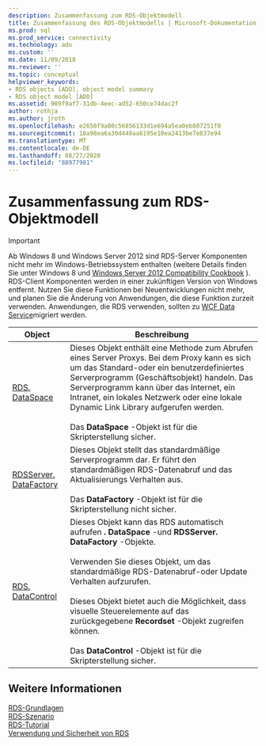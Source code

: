```yaml
---
description: Zusammenfassung zum RDS-Objektmodell
title: Zusammenfassung des RDS-Objektmodells | Microsoft-Dokumentation
ms.prod: sql
ms.prod_service: connectivity
ms.technology: ado
ms.custom: ''
ms.date: 11/09/2018
ms.reviewer: ''
ms.topic: conceptual
helpviewer_keywords:
- RDS objects [ADO], object model summary
- RDS object model [ADO]
ms.assetid: 909f9af7-31db-4eec-ad52-650ce74dac2f
author: rothja
ms.author: jroth
ms.openlocfilehash: e2650f9a80c56856133d1e694a5ea0eb807251f0
ms.sourcegitcommit: 18a98ea6a30d448aa6195e10ea2413be7e837e94
ms.translationtype: MT
ms.contentlocale: de-DE
ms.lasthandoff: 08/27/2020
ms.locfileid: "88977981"
---
```

# <a name="rds-object-model-summary"></a>Zusammenfassung zum RDS-Objektmodell
> [!IMPORTANT]
>  Ab Windows 8 und Windows Server 2012 sind RDS-Server Komponenten nicht mehr im Windows-Betriebssystem enthalten (weitere Details finden Sie unter Windows 8 und [Windows Server 2012 Compatibility Cookbook](https://www.microsoft.com/download/details.aspx?id=27416) ). RDS-Client Komponenten werden in einer zukünftigen Version von Windows entfernt. Nutzen Sie diese Funktionen bei Neuentwicklungen nicht mehr, und planen Sie die Änderung von Anwendungen, die diese Funktion zurzeit verwenden. Anwendungen, die RDS verwenden, sollten zu [WCF Data Service](https://go.microsoft.com/fwlink/?LinkId=199565)migriert werden.  
  
|Object|Beschreibung|  
|------------|-----------------|  
|[RDS. DataSpace](../../reference/rds-api/dataspace-object-rds.md)|Dieses Objekt enthält eine Methode zum Abrufen eines Server Proxys. Bei dem Proxy kann es sich um das Standard-oder ein benutzerdefiniertes Serverprogramm (Geschäftsobjekt) handeln. Das Serverprogramm kann über das Internet, ein Intranet, ein lokales Netzwerk oder eine lokale Dynamic Link Library aufgerufen werden.<br /><br /> Das **DataSpace** -Objekt ist für die Skripterstellung sicher.|  
|[RDSServer. DataFactory](../../reference/rds-api/datafactory-object-rdsserver.md)|Dieses Objekt stellt das standardmäßige Serverprogramm dar. Er führt den standardmäßigen RDS-Datenabruf und das Aktualisierungs Verhalten aus.<br /><br /> Das **DataFactory** -Objekt ist für die Skripterstellung nicht sicher.|  
|[RDS. DataControl](../../reference/rds-api/datacontrol-object-rds.md)|Dieses Objekt kann das RDS automatisch aufrufen **. DataSpace** -und **RDSServer. DataFactory** -Objekte.<br /><br /> Verwenden Sie dieses Objekt, um das standardmäßige RDS-Datenabruf-oder Update Verhalten aufzurufen.<br /><br /> Dieses Objekt bietet auch die Möglichkeit, dass visuelle Steuerelemente auf das zurückgegebene **Recordset** -Objekt zugreifen können.<br /><br /> Das **DataControl** -Objekt ist für die Skripterstellung sicher.|  
  
## <a name="see-also"></a>Weitere Informationen  
 [RDS-Grundlagen](./rds-fundamentals.md)   
 [RDS-Szenario](./rds-scenario.md)   
 [RDS-Tutorial](./rds-tutorial.md)   
 [Verwendung und Sicherheit von RDS](./rds-usage-and-security.md)